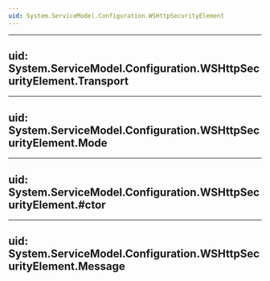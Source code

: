 ```yaml
---
uid: System.ServiceModel.Configuration.WSHttpSecurityElement
---
```


---
uid: System.ServiceModel.Configuration.WSHttpSecurityElement.Transport
---

---
uid: System.ServiceModel.Configuration.WSHttpSecurityElement.Mode
---

---
uid: System.ServiceModel.Configuration.WSHttpSecurityElement.#ctor
---

---
uid: System.ServiceModel.Configuration.WSHttpSecurityElement.Message
---
